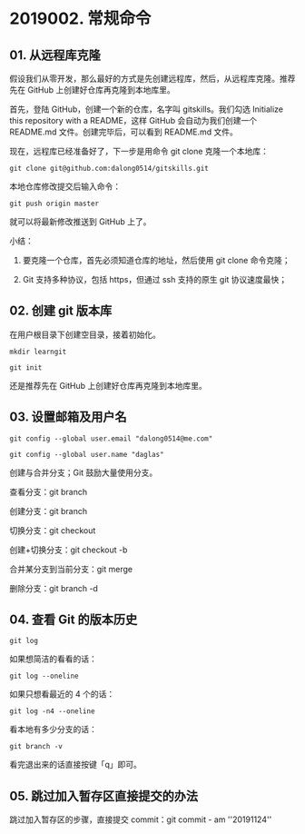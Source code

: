 # 2019002. 常规命令

## 01. 从远程库克隆

假设我们从零开发，那么最好的方式是先创建远程库，然后，从远程库克隆。推荐先在 GitHub 上创建好仓库再克隆到本地库里。

首先，登陆 GitHub，创建一个新的仓库，名字叫 gitskills。我们勾选 Initialize this repository with a README，这样 GitHub 会自动为我们创建一个 README.md 文件。创建完毕后，可以看到 README.md 文件。

现在，远程库已经准备好了，下一步是用命令 git clone 克隆一个本地库：

	git clone git@github.com:dalong0514/gitskills.git

本地仓库修改提交后输入命令：

	git push origin master

就可以将最新修改推送到 GitHub 上了。

小结：

1. 要克隆一个仓库，首先必须知道仓库的地址，然后使用 git clone 命令克隆；

2. Git 支持多种协议，包括 https，但通过 ssh 支持的原生 git 协议速度最快；

## 02. 创建 git 版本库

在用户根目录下创建空目录，接着初始化。 

```
mkdir learngit 

git init 
```

还是推荐先在 GitHub 上创建好仓库再克隆到本地库里。

## 03. 设置邮箱及用户名

```
git config --global user.email "dalong0514@me.com" 

git config --global user.name "daglas" 
```

创建与合并分支；Git 鼓励大量使用分支。

查看分支：git branch 

创建分支：git branch <name> 

切换分支：git checkout <name> 

创建+切换分支：git checkout -b <name> 

合并某分支到当前分支：git merge <name> 

删除分支：git branch -d <name> 

## 04. 查看 Git 的版本历史

	git log

如果想简洁的看看的话：

	git log --oneline

如果只想看最近的 4 个的话：

	git log -n4 --oneline

看本地有多少分支的话：

	git branch -v


看完退出来的话直接按键「q」即可。

## 05. 跳过加入暂存区直接提交的办法

跳过加入暂存区的步骤，直接提交 commit：git commit - am ''20191124''


